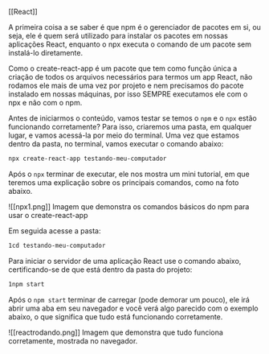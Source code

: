 [[React]]


A primeira coisa a se saber é que npm é o gerenciador de pacotes em si, ou seja, ele é quem será utilizado para instalar os pacotes em nossas aplicações React, enquanto o npx executa o comando de um pacote sem instalá-lo diretamente.

Como o create-react-app é um pacote que tem como função única a criação de todos os arquivos necessários para termos um app React, não rodamos ele mais de uma vez por projeto e nem precisamos do pacote instalado em nossas máquinas, por isso SEMPRE executamos ele com o npx e não com o npm.

Antes de iniciarmos o conteúdo, vamos testar se temos o `npm` e o `npx` estão funcionando corretamente? Para isso, criaremos uma pasta, em qualquer lugar, e vamos acessá-la por meio do terminal. Uma vez que estamos dentro da pasta, no terminal, vamos executar o comando abaixo:

```bash
npx create-react-app testando-meu-computador
```

Após o `npx` terminar de executar, ele nos mostra um mini tutorial, em que teremos uma explicação sobre os principais comandos, como na foto abaixo.

![[npx1.png]]
Imagem que demonstra os comandos básicos do npm para usar o create-react-app


Em seguida acesse a pasta:

```bash
1cd testando-meu-computador
```

Para iniciar o servidor de uma aplicação React use o comando abaixo, certificando-se de que está dentro da pasta do projeto:

```bash
1npm start
```

Após o `npm start` terminar de carregar (pode demorar um pouco), ele irá abrir uma aba em seu navegador e você verá algo parecido com o exemplo abaixo, o que significa que tudo está funcionando corretamente.

![[reactrodando.png]]
Imagem que demonstra que tudo funciona corretamente, mostrada no navegador.